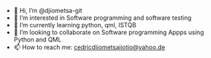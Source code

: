 - 👋 Hi, I’m @djiometsa-git
- 👀 I’m interested in Software programming and software testing
- 🌱 I’m currently learning python, qml, ISTQB
- 💞️ I’m looking to collaborate on Software programming Appps using Python and QML
- 📫 How to reach me: cedricdjiometsajiotio@yahoo.de

<!---
djiometsa/djiometsa is a ✨ special ✨ repository because its `README.md` (this file) appears on your GitHub profile.
You can click the Preview link to take a look at your changes.
--->

